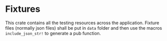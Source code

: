 # Fixtures

This crate contains all the testing resources across the application. Fixture files (normally json files) shall be put in `data` folder and then use the macros `include_json_str!` to generate a pub function.

